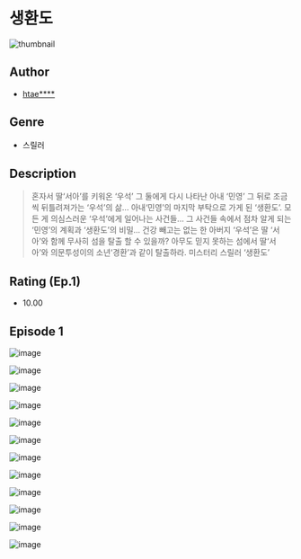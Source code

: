 # 생환도
![thumbnail](https://image-comic.pstatic.net/user_contents_data/challenge_comic/2023/05/25/309874/upload_3762587486987367991_480x623.jpeg)

## Author
- [htae****](https://comic.naver.com/artistTitle?id=309874)

## Genre
- 스릴러

## Description
> 혼자서 딸‘서아’를 키워온 ‘우석’ 그 둘에게 다시 나타난 아내 ‘민영’ 그 뒤로 조금씩 뒤틀려져가는 ‘우석’의 삶... 아내‘민영’의 마지막 부탁으로 가게 된 ‘생환도’. 모든 게 의심스러운 ‘우석’에게 일어나는 사건들... 그 사건들 속에서 점차 알게 되는 ‘민영’의 계획과 ‘생환도’의 비밀... 건강 빼고는 없는 한 아버지 ‘우석’은 딸 ‘서아’와 함께 무사히 섬을 탈출 할 수 있을까? 아무도 믿지 못하는 섬에서 딸‘서아’와 의문투성이의 소년‘경환’과 같이 탈출하라. 미스터리 스릴러 ‘생환도’   


## Rating (Ep.1)
- 10.00

## Episode 1
![image](https://image-comic.pstatic.net/user_contents_data/challenge_comic/2023/05/25/309874/upload_3762870057180685153.jpeg)

![image](https://image-comic.pstatic.net/user_contents_data/challenge_comic/2023/05/25/309874/upload_7148450895815194466.jpeg)

![image](https://image-comic.pstatic.net/user_contents_data/challenge_comic/2023/05/25/309874/upload_7233403540779316784.jpeg)

![image](https://image-comic.pstatic.net/user_contents_data/challenge_comic/2023/05/25/309874/upload_7364565395323576882.jpeg)

![image](https://image-comic.pstatic.net/user_contents_data/challenge_comic/2023/05/25/309874/upload_4120901639759738982.jpeg)

![image](https://image-comic.pstatic.net/user_contents_data/challenge_comic/2023/05/25/309874/upload_3631135188890236465.jpeg)

![image](https://image-comic.pstatic.net/user_contents_data/challenge_comic/2023/05/25/309874/upload_3977635265969797177.jpeg)

![image](https://image-comic.pstatic.net/user_contents_data/challenge_comic/2023/05/25/309874/upload_3473460823269466979.jpeg)

![image](https://image-comic.pstatic.net/user_contents_data/challenge_comic/2023/05/25/309874/upload_3617014349915698997.jpeg)

![image](https://image-comic.pstatic.net/user_contents_data/challenge_comic/2023/05/25/309874/upload_7291720563760980838.jpeg)

![image](https://image-comic.pstatic.net/user_contents_data/challenge_comic/2023/05/25/309874/upload_4048793480957539378.jpeg)

![image](https://image-comic.pstatic.net/user_contents_data/challenge_comic/2023/05/25/309874/upload_4121465684845748790.jpeg)
